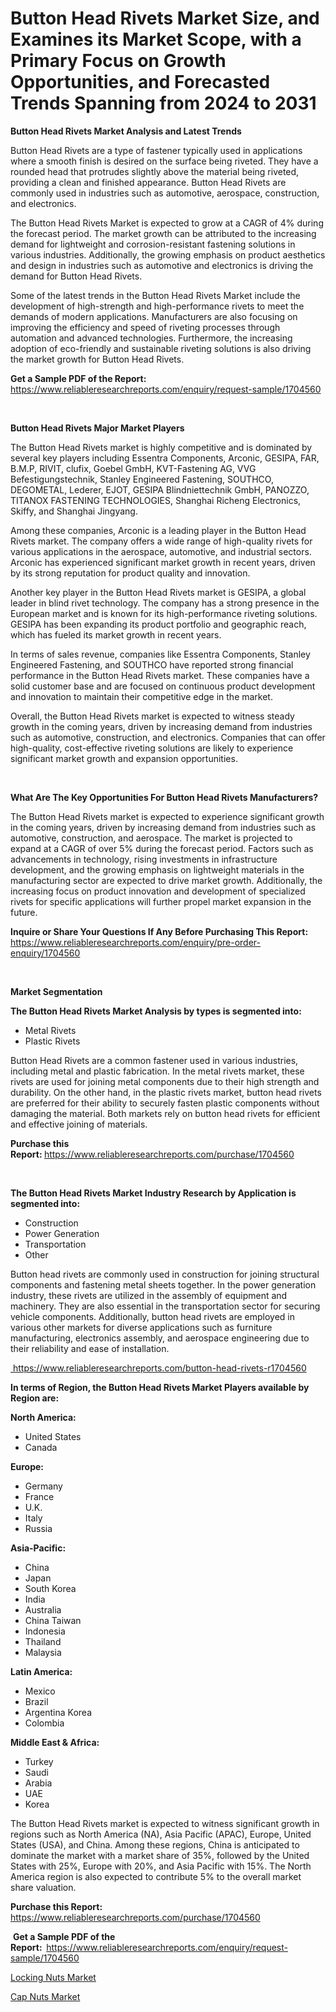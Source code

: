 <p><h1>Button Head Rivets Market Size, and Examines its Market Scope, with a Primary Focus on Growth Opportunities, and Forecasted Trends Spanning from 2024 to 2031</h1></p><p><strong>Button Head Rivets Market Analysis and Latest Trends</strong></p>
<p><p>Button Head Rivets are a type of fastener typically used in applications where a smooth finish is desired on the surface being riveted. They have a rounded head that protrudes slightly above the material being riveted, providing a clean and finished appearance. Button Head Rivets are commonly used in industries such as automotive, aerospace, construction, and electronics.</p><p>The Button Head Rivets Market is expected to grow at a CAGR of 4% during the forecast period. The market growth can be attributed to the increasing demand for lightweight and corrosion-resistant fastening solutions in various industries. Additionally, the growing emphasis on product aesthetics and design in industries such as automotive and electronics is driving the demand for Button Head Rivets.</p><p>Some of the latest trends in the Button Head Rivets Market include the development of high-strength and high-performance rivets to meet the demands of modern applications. Manufacturers are also focusing on improving the efficiency and speed of riveting processes through automation and advanced technologies. Furthermore, the increasing adoption of eco-friendly and sustainable riveting solutions is also driving the market growth for Button Head Rivets.</p></p>
<p><strong>Get a Sample PDF of the Report:&nbsp;</strong> <a href="https://www.reliableresearchreports.com/enquiry/request-sample/1704560">https://www.reliableresearchreports.com/enquiry/request-sample/1704560</a></p>
<p>&nbsp;</p>
<p><strong>Button Head Rivets Major Market Players</strong></p>
<p><p>The Button Head Rivets market is highly competitive and is dominated by several key players including Essentra Components, Arconic, GESIPA, FAR, B.M.P, RIVIT, clufix, Goebel GmbH, KVT-Fastening AG, VVG Befestigungstechnik, Stanley Engineered Fastening, SOUTHCO, DEGOMETAL, Lederer, EJOT, GESIPA Blindniettechnik GmbH, PANOZZO, TITANOX FASTENING TECHNOLOGIES, Shanghai Richeng Electronics, Skiffy, and Shanghai Jingyang.</p><p>Among these companies, Arconic is a leading player in the Button Head Rivets market. The company offers a wide range of high-quality rivets for various applications in the aerospace, automotive, and industrial sectors. Arconic has experienced significant market growth in recent years, driven by its strong reputation for product quality and innovation.</p><p>Another key player in the Button Head Rivets market is GESIPA, a global leader in blind rivet technology. The company has a strong presence in the European market and is known for its high-performance riveting solutions. GESIPA has been expanding its product portfolio and geographic reach, which has fueled its market growth in recent years.</p><p>In terms of sales revenue, companies like Essentra Components, Stanley Engineered Fastening, and SOUTHCO have reported strong financial performance in the Button Head Rivets market. These companies have a solid customer base and are focused on continuous product development and innovation to maintain their competitive edge in the market.</p><p>Overall, the Button Head Rivets market is expected to witness steady growth in the coming years, driven by increasing demand from industries such as automotive, construction, and electronics. Companies that can offer high-quality, cost-effective riveting solutions are likely to experience significant market growth and expansion opportunities.</p></p>
<p>&nbsp;</p>
<p><strong>What Are The Key Opportunities For Button Head Rivets Manufacturers?</strong></p>
<p><p>The Button Head Rivets market is expected to experience significant growth in the coming years, driven by increasing demand from industries such as automotive, construction, and aerospace. The market is projected to expand at a CAGR of over 5% during the forecast period. Factors such as advancements in technology, rising investments in infrastructure development, and the growing emphasis on lightweight materials in the manufacturing sector are expected to drive market growth. Additionally, the increasing focus on product innovation and development of specialized rivets for specific applications will further propel market expansion in the future.</p></p>
<p><strong>Inquire or Share Your Questions If Any Before Purchasing This Report:</strong> <a href="https://www.reliableresearchreports.com/enquiry/pre-order-enquiry/1704560">https://www.reliableresearchreports.com/enquiry/pre-order-enquiry/1704560</a></p>
<p>&nbsp;</p>
<p><strong>Market Segmentation</strong></p>
<p><strong>The Button Head Rivets Market Analysis by types is segmented into:</strong></p>
<p><ul><li>Metal Rivets</li><li>Plastic Rivets</li></ul></p>
<p><p>Button Head Rivets are a common fastener used in various industries, including metal and plastic fabrication. In the metal rivets market, these rivets are used for joining metal components due to their high strength and durability. On the other hand, in the plastic rivets market, button head rivets are preferred for their ability to securely fasten plastic components without damaging the material. Both markets rely on button head rivets for efficient and effective joining of materials.</p></p>
<p><strong>Purchase this Report:&nbsp;</strong><a href="https://www.reliableresearchreports.com/purchase/1704560">https://www.reliableresearchreports.com/purchase/1704560</a></p>
<p>&nbsp;</p>
<p><strong>The Button Head Rivets Market Industry Research by Application is segmented into:</strong></p>
<p><ul><li>Construction</li><li>Power Generation</li><li>Transportation</li><li>Other</li></ul></p>
<p><p>Button head rivets are commonly used in construction for joining structural components and fastening metal sheets together. In the power generation industry, these rivets are utilized in the assembly of equipment and machinery. They are also essential in the transportation sector for securing vehicle components. Additionally, button head rivets are employed in various other markets for diverse applications such as furniture manufacturing, electronics assembly, and aerospace engineering due to their reliability and ease of installation.</p></p>
<p><a href="https://www.reliableresearchreports.com/button-head-rivets-r1704560">&nbsp;https://www.reliableresearchreports.com/button-head-rivets-r1704560</a></p>
<p><strong>In terms of Region, the Button Head Rivets Market Players available by Region are:</strong></p>
<p>
    <p> <strong> North America: </strong>
        <ul>
            <li>United States</li>
            <li>Canada</li>
        </ul>
        </p> 
    <p> <strong> Europe: </strong>
        <ul>
            <li>Germany</li>
            <li>France</li>
            <li>U.K.</li>
            <li>Italy</li>
            <li>Russia</li>
        </ul>
        </p> 
    <p> <strong> Asia-Pacific: </strong>
        <ul>
            <li>China</li>
            <li>Japan</li>
            <li>South Korea</li>
            <li>India</li>
            <li>Australia</li>
            <li>China Taiwan</li>
            <li>Indonesia</li>
            <li>Thailand</li>
            <li>Malaysia</li>
        </ul>
        </p> 
    <p> <strong> Latin America: </strong>
        <ul>
            <li>Mexico</li>
            <li>Brazil</li>
            <li>Argentina Korea</li>
            <li>Colombia</li>
        </ul>
        </p> 
    <p> <strong> Middle East & Africa: </strong>
        <ul>
            <li>Turkey</li>
            <li>Saudi</li>
            <li>Arabia</li>
            <li>UAE</li>
            <li>Korea</li>
        </ul>
    </p>
    </p>
<p><p>The Button Head Rivets market is expected to witness significant growth in regions such as North America (NA), Asia Pacific (APAC), Europe, United States (USA), and China. Among these regions, China is anticipated to dominate the market with a market share of 35%, followed by the United States with 25%, Europe with 20%, and Asia Pacific with 15%. The North America region is also expected to contribute 5% to the overall market share valuation.</p></p>
<p><strong>Purchase this Report: </strong><a href="https://www.reliableresearchreports.com/purchase/1704560">https://www.reliableresearchreports.com/purchase/1704560</a></p>
<p>&nbsp;<strong>Get a Sample PDF of the Report:&nbsp;&nbsp;</strong><a href="https://www.reliableresearchreports.com/enquiry/request-sample/1704560">https://www.reliableresearchreports.com/enquiry/request-sample/1704560</a></p>
<p><strong></strong></p>
<p><p><a href="https://github.com/jerrycopelandthomaswsqd8q/Market-Research-Report-List-2/blob/main/locking-nuts-market.md">Locking Nuts Market</a></p><p><a href="https://github.com/brenzgnarento/Market-Research-Report-List-2/blob/main/cap-nuts-market.md">Cap Nuts Market</a></p></p>